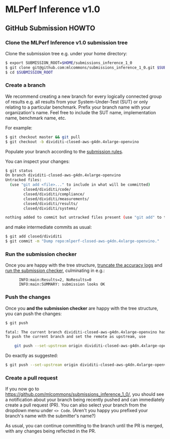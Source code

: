 # MLPerf Inference v1.0

## GitHub Submission HOWTO

### Clone the MLPerf Inference v1.0 submission tree

Clone the submission tree e.g. under your home directory:

```bash
$ export SUBMISSION_ROOT=$HOME/submissions_inference_1_0
$ git clone git@github.com:mlcommons/submissions_inference_1_0.git $SUBMISSION_ROOT
$ cd $SUBMISSION_ROOT
```

### Create a branch

We recommend creating a new branch for every logically connected group of
results e.g. all results from your System-Under-Test (SUT) or only relating to
a particular benchmark. Prefix your branch name with your organization's name.
Feel free to include the SUT name, implementation name, benchmark name, etc.

For example:

```bash
$ git checkout master && git pull
$ git checkout -b dividiti-closed-aws-g4dn.4xlarge-openvino
```

Populate your branch according to the [submission rules](https://github.com/mlcommons/policies/blob/master/submission_rules.adoc#directory-structure).

You can inspect your changes:

```bash
$ git status
On branch dividiti-closed-aws-g4dn.4xlarge-openvino
Untracked files:
  (use "git add <file>..." to include in what will be committed)
        closed/dividiti/code/
        closed/dividiti/compliance/
        closed/dividiti/measurements/
        closed/dividiti/results/
        closed/dividiti/systems/

nothing added to commit but untracked files present (use "git add" to track)
```

and make intermediate commits as usual:

```bash
$ git add closed/dividiti
$ git commit -m "Dump repo:mlperf-closed-aws-g4dn.4xlarge-openvino."
```

### Run the submission checker

Once you are happy with the tree structure, [truncate the accuracy logs](https://github.com/mlcommons/inference/blob/master/tools/submission/truncate_accuracy_log.py) and [run the submission checker](https://github.com/mlcommons/inference/blob/master/tools/submission/submission-checker.py), culminating in e.g.:

```
      INFO:main:Results=2, NoResults=0
      INFO:main:SUMMARY: submission looks OK
```

### Push the changes

Once you **and the submission checker** are happy with the tree structure, you can push the changes:

```bash
$ git push

fatal: The current branch dividiti-closed-aws-g4dn.4xlarge-openvino has no upstream branch.
To push the current branch and set the remote as upstream, use

    git push --set-upstream origin dividiti-closed-aws-g4dn.4xlarge-openvino
```

Do exactly as suggested:

```bash
$ git push --set-upstream origin dividiti-closed-aws-g4dn.4xlarge-openvino
```

### Create a pull request

If you now go to https://github.com/mlcommons/submissions_inference_1_0/, you should see a notification
about your branch being recently pushed and can immediately create a pull request (PR).
You can also select your branch from the dropdown menu under `<> Code`. (Aren't you happy you prefixed your branch's name with the submitter's name?)

As usual, you can continue committing to the branch until the PR is merged, with any changes
being reflected in the PR.
